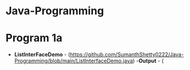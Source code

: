 # Java-Programming

# Program 1a
- **ListInterFaceDemo** - (https://github.com/SumanthShetty0222/Java-Programming/blob/main/ListInterfaceDemo.java)
-**Output** - (

